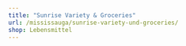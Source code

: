 ```yaml
---
title: "Sunrise Variety & Groceries"
url: /mississauga/sunrise-variety-und-groceries/
shop: Lebensmittel
---
```


